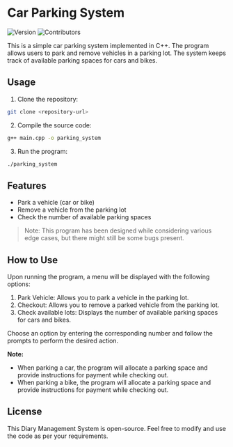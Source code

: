 # Car Parking System

![Version](https://img.shields.io/badge/Version-v1.0.0-blue)
![Contributors](https://img.shields.io/badge/Contributors-Sorbopriyo_Roy-orange)

This is a simple car parking system implemented in C++. The program allows users to park and remove vehicles in a parking lot. The system keeps track of available parking spaces for cars and bikes.

## Usage

1. Clone the repository:

```bash
git clone <repository-url>
```

2. Compile the source code:

```bash
g++ main.cpp -o parking_system
```

3. Run the program:

```bash
./parking_system
```

## Features

- Park a vehicle (car or bike)
- Remove a vehicle from the parking lot
- Check the number of available parking spaces

> Note: This program has been designed while considering various edge cases, but there might still be some bugs present.

## How to Use

Upon running the program, a menu will be displayed with the following options:

1. Park Vehicle: Allows you to park a vehicle in the parking lot.
2. Checkout: Allows you to remove a parked vehicle from the parking lot.
3. Check available lots: Displays the number of available parking spaces for cars and bikes.

Choose an option by entering the corresponding number and follow the prompts to perform the desired action.

**Note:** 
- When parking a car, the program will allocate a parking space and provide instructions for payment while checking out.
- When parking a bike, the program will allocate a parking space and provide instructions for payment while checking out.

## License
This Diary Management System is open-source. Feel free to modify and use the code as per your requirements.
